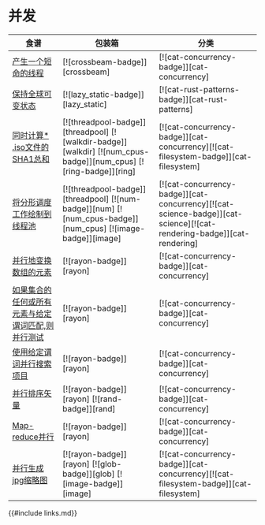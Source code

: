 
# 并发

| 食谱 | 包装箱 | 分类 |
| --- | --- | --- |
| [产生一个短命的线程][ex-crossbeam-spawn] | [![crossbeam-badge]][crossbeam] | [![cat-concurrency-badge]][cat-concurrency] |
| [保持全球可变状态][ex-global-mut-state] | [![lazy_static-badge]][lazy_static] | [![cat-rust-patterns-badge]][cat-rust-patterns] |
| [同时计算\* .iso文件的SHA1总和][ex-threadpool-walk] | [![threadpool-badge]][threadpool] [![walkdir-badge]][walkdir] [![num_cpus-badge]][num_cpus] [![ring-badge]][ring] | [![cat-concurrency-badge]][cat-concurrency][![cat-filesystem-badge]][cat-filesystem] |
| [将分形调度工作绘制到线程池][ex-threadpool-fractal] | [![threadpool-badge]][threadpool] [![num-badge]][num] [![num_cpus-badge]][num_cpus] [![image-badge]][image] | [![cat-concurrency-badge]][cat-concurrency][![cat-science-badge]][cat-science][![cat-rendering-badge]][cat-rendering] |
| [并行地变换数组的元素][ex-rayon-iter-mut] | [![rayon-badge]][rayon] | [![cat-concurrency-badge]][cat-concurrency] |
| [如果集合的任何或所有元素与给定谓词匹配,则并行测试][ex-rayon-any-all] | [![rayon-badge]][rayon] | [![cat-concurrency-badge]][cat-concurrency] |
| [使用给定谓词并行搜索项目][ex-rayon-parallel-search] | [![rayon-badge]][rayon] | [![cat-concurrency-badge]][cat-concurrency] |
| [并行排序矢量][ex-rayon-parallel-sort] | [![rayon-badge]][rayon] [![rand-badge]][rand] | [![cat-concurrency-badge]][cat-concurrency] |
| [Map-reduce并行][ex-rayon-map-reduce] | [![rayon-badge]][rayon] | [![cat-concurrency-badge]][cat-concurrency] |
| [并行生成jpg缩略图][ex-rayon-thumbnails] | [![rayon-badge]][rayon] [![glob-badge]][glob] [![image-badge]][image] | [![cat-concurrency-badge]][cat-concurrency][![cat-filesystem-badge]][cat-filesystem] |

[ex-crossbeam-spawn]: concurrency/threads.html#spawn-a-short-lived-thread

[ex-global-mut-state]: concurrency/threads.html#maintain-global-mutable-state

[ex-threadpool-walk]: concurrency/threads.html#calculate-sha1-sum-of-iso-files-concurrently

[ex-threadpool-fractal]: concurrency/threads.html#draw-fractal-dispatching-work-to-a-thread-pool

[ex-rayon-iter-mut]: concurrency/parallel.html#mutate-the-elements-of-an-array-in-parallel

[ex-rayon-any-all]: concurrency/parallel.html#test-in-parallel-if-any-or-all-elements-of-a-collection-match-a-given-predicate

[ex-rayon-parallel-search]: concurrency/parallel.html#search-items-using-given-predicate-in-parallel

[ex-rayon-parallel-sort]: concurrency/parallel.html#sort-a-vector-in-parallel

[ex-rayon-map-reduce]: concurrency/parallel.html#map-reduce-in-parallel

[ex-rayon-thumbnails]: concurrency/parallel.html#generate-jpg-thumbnails-in-parallel

{{#include links.md}}
